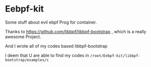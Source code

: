 # Eebpf-kit
Some stuff about evil ebpf Prog for container.

Thanks to https://github.com/libbpf/libbpf-bootstrap , which is a really awesome Project.

And I wrote all of my codes based libbpf-bootstrap

I deem that U are able to find my codes in ```/root/Eebpf-kit/libbpf-bootstrap/examples/c```
